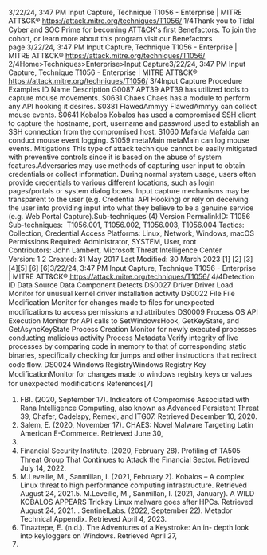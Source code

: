 3/22/24, 3:47 PM Input Capture, Technique T1056 - Enterprise | MITRE ATT&CK®
https://attack.mitre.org/techniques/T1056/ 1/4Thank you to Tidal Cyber and SOC Prime for becoming ATT&CK's ﬁrst Benefactors. To join the cohort, or learn more about this program visit our
Benefactors page.3/22/24, 3:47 PM Input Capture, Technique T1056 - Enterprise | MITRE ATT&CK®
https://attack.mitre.org/techniques/T1056/ 2/4Home>Techniques>Enterprise>Input Capture3/22/24, 3:47 PM Input Capture, Technique T1056 - Enterprise | MITRE ATT&CK®
https://attack.mitre.org/techniques/T1056/ 3/4Input Capture
Procedure Examples
ID Name Description
G0087 APT39 APT39 has utilized tools to capture mouse movements.
S0631 Chaes Chaes has a module to perform any API hooking it desires.
S0381 FlawedAmmyy FlawedAmmyy can collect mouse events.
S0641 Kobalos Kobalos has used a compromised SSH client to capture the hostname, port, username and password used
to establish an SSH connection from the compromised host.
S1060 Mafalda Mafalda can conduct mouse event logging.
S1059 metaMain metaMain can log mouse events.
Mitigations
This type of attack technique cannot be easily mitigated with preventive controls since it is based on the abuse of system features.Adversaries may use methods of capturing user input to obtain credentials or collect information. During normal system usage, users often
provide credentials to various different locations, such as login pages/portals or system dialog boxes. Input capture mechanisms may be
transparent to the user (e.g. Credential API Hooking) or rely on deceiving the user into providing input into what they believe to be a genuine
service (e.g. Web Portal Capture).Sub-techniques (4)
Version PermalinkID: T1056
Sub-techniques:  T1056.001, T1056.002, T1056.003, T1056.004
 
Tactics: Collection, Credential Access
 
Platforms: Linux, Network, Windows, macOS
 
Permissions Required: Administrator, SYSTEM, User, root
Contributors: John Lambert, Microsoft Threat Intelligence Center
Version: 1.2
Created: 31 May 2017
Last Modiﬁed: 30 March 2023
[1]
[2]
[3]
[4][5]
[6]
[6]3/22/24, 3:47 PM Input Capture, Technique T1056 - Enterprise | MITRE ATT&CK®
https://attack.mitre.org/techniques/T1056/ 4/4Detection
ID Data Source Data Component Detects
DS0027 Driver Driver Load Monitor for unusual kernel driver installation activity
DS0022 File File Modiﬁcation Monitor for changes made to ﬁles for unexpected modiﬁcations to access
permissions and attributes
DS0009 Process OS API Execution Monitor for API calls to SetWindowsHook, GetKeyState, and GetAsyncKeyState
Process Creation Monitor for newly executed processes conducting malicious activity
Process Metadata Verify integrity of live processes by comparing code in memory to that of
corresponding static binaries, speciﬁcally checking for jumps and other
instructions that redirect code ﬂow.
DS0024 Windows RegistryWindows Registry Key
ModiﬁcationMonitor for changes made to windows registry keys or values for unexpected
modiﬁcations
References[7]
1. FBI. (2020, September 17). Indicators of Compromise
Associated with Rana Intelligence Computing, also known as
Advanced Persistent Threat 39, Chafer, Cadelspy, Remexi, and
ITG07. Retrieved December 10, 2020.
2. Salem, E. (2020, November 17). CHAES: Novel Malware
Targeting Latin American E-Commerce. Retrieved June 30,
2021.
3. Financial Security Institute. (2020, February 28). Proﬁling of
TA505 Threat Group That Continues to Attack the Financial
Sector. Retrieved July 14, 2022.
4. M.Leveille, M., Sanmillan, I. (2021, February 2). Kobalos – A
complex Linux threat to high performance computing
infrastructure. Retrieved August 24, 2021.5. M.Leveille, M., Sanmillan, I. (2021, January). A WILD
KOBALOS APPEARS Tricksy Linux malware goes after HPCs.
Retrieved August 24, 2021.
 . SentinelLabs. (2022, September 22). Metador Technical
Appendix. Retrieved April 4, 2023.
7. Tinaztepe, E. (n.d.). The Adventures of a Keystroke: An in-
depth look into keyloggers on Windows. Retrieved April 27,
2016.